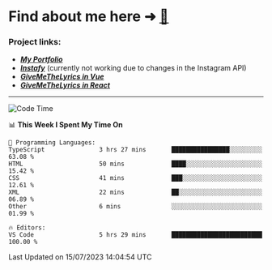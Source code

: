 # Find about me here ➜ [🧑](https://pauabella.dev)

### Project links:
- ***[My Portfolio](https://pauabella.dev)***
- ***[Instafy](https://instafy.me)*** (currently not working due to changes in the Instagram API)
- ***[GiveMeTheLyrics in Vue](https://lyrics.pauabella.dev)***
- ***[GiveMeTheLyrics in React](https://pauabella.dev/GiveMeTheLyrics)***

---
<!--START_SECTION:waka-->
![Code Time](http://img.shields.io/badge/Code%20Time-2%2C310%20hrs%203%20mins-blue)

📊 **This Week I Spent My Time On** 

```text
💬 Programming Languages: 
TypeScript               3 hrs 27 mins       ████████████████░░░░░░░░░   63.08 % 
HTML                     50 mins             ████░░░░░░░░░░░░░░░░░░░░░   15.42 % 
CSS                      41 mins             ███░░░░░░░░░░░░░░░░░░░░░░   12.61 % 
XML                      22 mins             ██░░░░░░░░░░░░░░░░░░░░░░░   06.89 % 
Other                    6 mins              ░░░░░░░░░░░░░░░░░░░░░░░░░   01.99 % 

🔥 Editors: 
VS Code                  5 hrs 29 mins       █████████████████████████   100.00 % 
```


 Last Updated on 15/07/2023 14:04:54 UTC
<!--END_SECTION:waka-->
